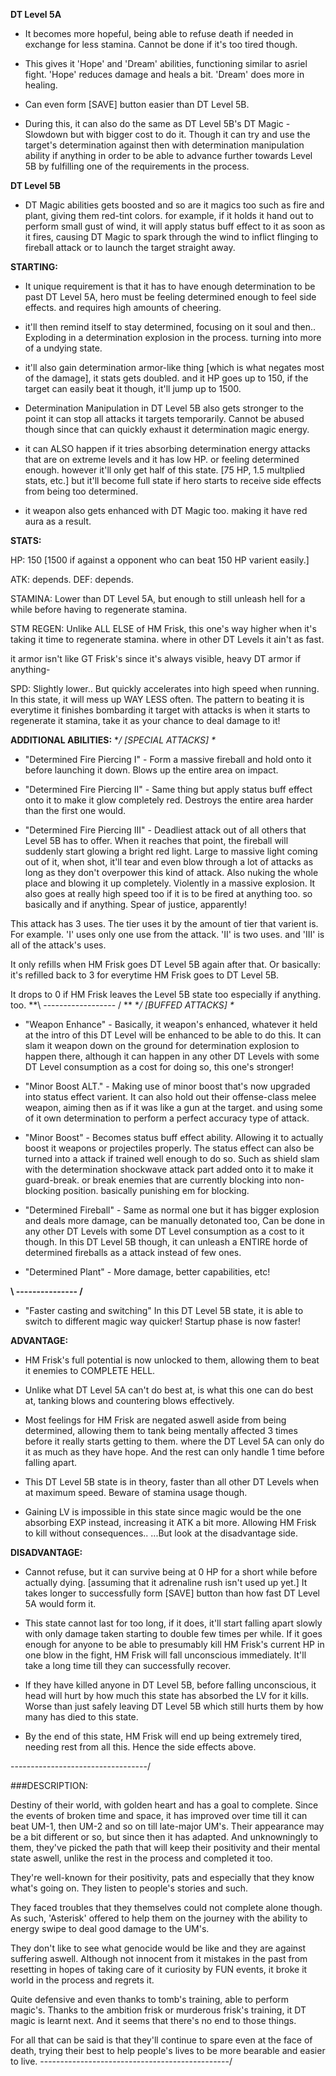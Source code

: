 **DT Level 5A**

- It becomes more hopeful, being able to refuse death if needed in exchange for less stamina. Cannot be done if it's too tired though.

- This gives it 'Hope' and 'Dream' abilities, functioning similar to asriel fight. 'Hope' reduces damage and heals a bit. 'Dream' does more in healing. 

- Can even form [SAVE] button easier than DT Level 5B.

- During this, it can also do the same as DT Level 5B's DT Magic - Slowdown but with bigger cost to do it. Though it can try and use the target's determination against then with determination manipulation ability if anything in order to be able to advance further towards Level 5B by fulfilling one of the requirements in the process. 

**DT Level 5B**

- DT Magic abilities gets boosted and so are it magics too such as fire and plant, giving them red-tint colors.
for example, if it holds it hand out to perform small gust of wind, it will apply status buff effect to it as soon as it fires, causing DT Magic to spark through the wind to inflict flinging to fireball attack or to launch the target straight away.

**STARTING:**

- It unique requirement is that it has to have enough determination to be past DT Level 5A, hero must be feeling determined enough to feel side effects. and requires high amounts of cheering.

- it'll then remind itself to stay determined, focusing on it soul and then.. Exploding in a determination explosion in the process.
turning into more of a undying state.

- it'll also gain determination armor-like thing [which is what negates most of the damage], it stats gets doubled. and it HP goes up to 150, if the target can easily beat it though, it'll jump up to 1500.

- Determination Manipulation in DT Level 5B also gets stronger to the point it can stop all attacks it targets temporarily. Cannot be abused though since that can quickly exhaust it determination magic energy. 

- it can ALSO happen if it tries absorbing determination energy attacks that are on extreme levels and it has low HP. or feeling determined enough. however it'll only get half of this state. [75 HP, 1.5 multplied stats, etc.]
but it'll become full state if hero starts to receive side effects from being too determined.

- it weapon also gets enhanced with DT Magic too. making it have red aura as a result.

**STATS:**

HP: 150 [1500 if against a opponent who can beat 150 HP varient easily.]

ATK: depends.
DEF: depends.

STAMINA: Lower than DT Level 5A, but enough to still unleash hell for a while before having to regenerate stamina.

STM REGEN: Unlike ALL ELSE of HM Frisk, this one's way higher when it's taking it time to regenerate stamina. where in other DT Levels it ain't as fast.

it armor isn't like GT Frisk's since it's always visible, heavy DT armor if anything-

SPD: Slightly lower.. But quickly accelerates into high speed when running.
In this state, it will mess up WAY LESS often. The pattern to beating it is everytime it finishes bombarding it target with attacks is when it starts to regenerate it stamina, take it as your chance to deal damage to it! 

**ADDITIONAL ABILITIES:**
**/ [SPECIAL ATTACKS] \**

- "Determined Fire Piercing I" -
Form a massive fireball and hold onto it before launching it down. Blows up the entire area on impact.

- "Determined Fire Piercing II" -
Same thing but apply status buff effect onto it to make it glow completely red. Destroys the entire area harder than the first one would.

- "Determined Fire Piercing III" -
Deadliest attack out of all others that Level 5B has to offer. When it reaches that point, the fireball will suddenly start glowing a bright red light. Large to massive light coming out of it, when shot, it'll tear and even blow through a lot of attacks as long as they don't overpower this kind of attack. Also nuking the whole place and blowing it up completely. Violently in a massive explosion. It also goes at really high speed too if it is to be fired at anything too. so basically and if anything. Spear of justice, apparently!

This attack has 3 uses. The tier uses it by the amount of tier that varient is. For example. 'I' uses only one use from the attack. 'II' is two uses. and 'III' is all of the attack's uses.

It only refills when HM Frisk goes DT Level 5B again after that. Or basically: it's refilled back to 3 for everytime HM Frisk goes to DT Level 5B.

It drops to 0 if HM Frisk leaves the Level 5B state too especially if anything. too.
**\ ------------------ / **
**/ [BUFFED ATTACKS] \**

- "Weapon Enhance" -
Basically, it weapon's enhanced, whatever it held at the intro of this DT Level will be enhanced to be able to do this.
It can slam it weapon down on the ground for determination explosion to happen there, although it can happen in any other DT Levels with some DT Level consumption as a cost for doing so, this one's stronger!

- "Minor Boost ALT." -
Making use of minor boost that's now upgraded into status effect varient. It can also hold out their offense-class melee weapon, aiming then as if it was like a gun at the target. and using some of it own determination to perform a perfect accuracy type of attack.

- "Minor Boost" -
Becomes status buff effect ability. Allowing it to actually boost it weapons or projectiles properly.
The status effect can also be turned into a attack if trained well enough to do so. Such as shield slam with the determination shockwave attack part added onto it to make it guard-break. or break enemies that are currently blocking into non-blocking position. basically punishing em for blocking. 

- "Determined Fireball" -
Same as normal one but it has bigger explosion and deals more damage, can be manually detonated too, Can be done in any other DT Levels with some DT Level consumption as a cost to it though. In this DT Level 5B though, it can unleash a ENTIRE horde of determined fireballs as a attack instead of few ones. 

- "Determined Plant" -
More damage, better capabilities, etc!

**\ --------------- /**

- "Faster casting and switching"
In this DT Level 5B state, it is able to switch to different magic way quicker! Startup phase is now faster!

**ADVANTAGE:**

- HM Frisk's full potential is now unlocked to them, allowing them to beat it enemies to COMPLETE HELL.

- Unlike what DT Level 5A can't do best at, is what this one can do best at, tanking blows and countering blows effectively.

- Most feelings for HM Frisk are negated aswell aside from being determined, allowing them to tank being mentally affected 3 times before it really starts getting to them. where the DT Level 5A can only do it as much as they have hope. And the rest can only handle 1 time before falling apart.

- This DT Level 5B state is in theory, faster than all other DT Levels when at maximum speed. Beware of stamina usage though.

- Gaining LV is impossible in this state since magic would be the one absorbing EXP instead, increasing it ATK a bit more. Allowing HM Frisk to kill without consequences.. ...But look at the disadvantage side.

**DISADVANTAGE:**

- Cannot refuse, but it can survive being at 0 HP for a short while before actually dying. [assuming that it adrenaline rush isn't used up yet.]
It takes longer to successfully form [SAVE] button than how fast DT Level 5A would form it.

- This state cannot last for too long, if it does, it'll start falling apart slowly with only damage taken starting to double few times per while.
If it goes enough for anyone to be able to presumably kill HM Frisk's current HP in one blow in the fight, HM Frisk will fall unconscious immediately. It'll take a long time till they can successfully recover.

- If they have killed anyone in DT Level 5B, before falling unconscious, it head will hurt by how much this state has absorbed the LV for it kills. Worse than just safely leaving DT Level 5B which still hurts them by how many has died to this state.

- By the end of this state, HM Frisk will end up being extremely tired, needing rest from all this. Hence the side effects above. 

\----------------------------------/

###DESCRIPTION:

Destiny of their world, with golden heart and has a goal to complete. Since the events of broken time and space, it has improved over time till it can beat UM-1, then UM-2 and so on till late-major UM's. Their appearance may be a bit different or so, but since then it has adapted. And unknowningly to them, they've picked the path that will keep their positivity and their mental state aswell, unlike the rest in the process and completed it too.

They're well-known for their positivity, pats and especially that they know what's going on. They listen to people's stories and such.

They faced troubles that they themselves could not complete alone though. As such, 'Asterisk' offered to help them on the journey with the ability to energy swipe to deal good damage to the UM's.

They don't like to see what genocide would be like and they are against suffering aswell. Although not innocent from it mistakes in the past from resetting in hopes of taking care of it curiosity by FUN events, it broke it world in the process and regrets it.

Quite defensive and even thanks to tomb's training, able to perform magic's. Thanks to the ambition frisk or murderous frisk's training, it DT magic is learnt next. And it seems that there's no end to those things.

For all that can be said is that they'll continue to spare even at the face of death, trying their best to help people's lives to be more bearable and easier to live.
\-----------------------------------------------/ 

